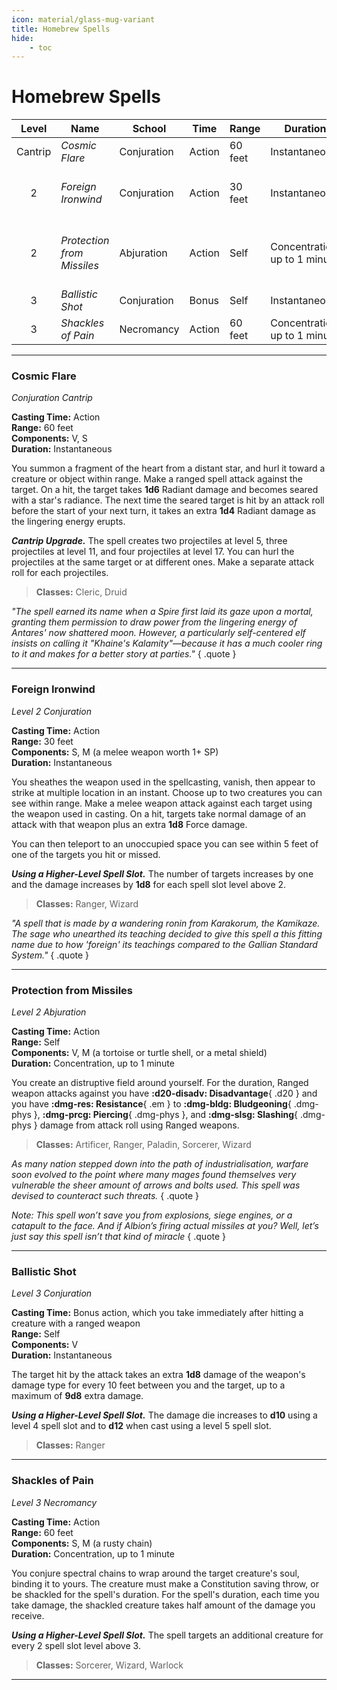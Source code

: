 ```yaml
---
icon: material/glass-mug-variant
title: Homebrew Spells
hide:
    - toc
---
```


# Homebrew Spells

| Level | Name | School | Time | Range | Duration | Components | Source |
|:-:|---|---|---|---|---|---|---|
| Cantrip | *Cosmic Flare* | Conjuration | Action | 60 feet | Instantaneous | V, S | CM |
| 2 | *Foreign Ironwind* | Conjuration | Action | 30 feet | Instantaneous| S, M (a melee weapon worth 1+ SP) | CM |
| 2 | *Protection from Missiles* | Abjuration | Action | Self | Concentration, up to 1 minute | V, M (a tortoise or turtle shell, or a metal shield) | CM |
| 3 | *Ballistic Shot* | Conjuration | Bonus | Self | Instantaneous | V | CM |
| 3 | *Shackles of Pain* | Necromancy | Action | 60 feet | Concentration, up to 1 minute | S, M (a rusty chain) | CM |

---

### Cosmic Flare

*Conjuration Cantrip*

**Casting Time:** Action  
**Range:** 60 feet  
**Components:** V, S  
**Duration:** Instantaneous  

You summon a fragment of the heart from a distant star, and hurl it toward a creature or object within range. Make a ranged spell attack against the target. On a hit, the target takes **1d6** Radiant damage and becomes seared with a star's radiance. The next time the seared target is hit by an attack roll before the start of your next turn, it takes an extra **1d4** Radiant damage as the lingering energy erupts.

***Cantrip Upgrade.*** The spell creates two projectiles at level 5, three projectiles at level 11, and four projectiles at level 17. You can hurl the projectiles at the same target or at different ones. Make a separate attack roll for each projectiles.

> **Classes:** Cleric, Druid

*"The spell earned its name when a Spire first laid its gaze upon a mortal, granting them permission to draw power from the lingering energy of Antares' now shattered moon. However, a particularly self-centered elf insists on calling it "Khaine's Kalamity"—because it has a much cooler ring to it and makes for a better story at parties."*
{ .quote }

---

### Foreign Ironwind

*Level 2 Conjuration*

**Casting Time:** Action  
**Range:** 30 feet  
**Components:** S, M (a melee weapon worth 1+ SP)  
**Duration:** Instantaneous

You sheathes the weapon used in the spellcasting, vanish, then appear to strike at multiple location in an instant. Choose up to two creatures you can see within range. Make a melee weapon attack against each target using the weapon used in casting. On a hit, targets take normal damage of an attack with that weapon plus an extra **1d8** Force damage.

You can then teleport to an unoccupied space you can see within 5 feet of one of the targets you hit or missed.

***Using a Higher-Level Spell Slot.*** The number of targets increases by one and the damage increases by **1d8** for each spell slot level above 2.

> **Classes:** Ranger, Wizard

*"A spell that is made by a wandering ronin from Karakorum, the Kamikaze. The sage who unearthed its teaching decided to give this spell a this fitting name due to how 'foreign' its teachings compared to the Gallian Standard System."*
{ .quote }

---

### Protection from Missiles

*Level 2 Abjuration*

**Casting Time:** Action  
**Range:** Self  
**Components:** V, M (a tortoise or turtle shell, or a metal shield)  
**Duration:** Concentration, up to 1 minute  

You create an distruptive field around yourself. For the duration, Ranged weapon attacks against you have **:d20-disadv: Disadvantage**{ .d20 } and you have **:dmg-res: Resistance**{ .em } to **:dmg-bldg: Bludgeoning**{ .dmg-phys }, **:dmg-prcg: Piercing**{ .dmg-phys }, and **:dmg-slsg: Slashing**{ .dmg-phys } damage from attack roll using Ranged weapons.

> **Classes:** Artificer, Ranger, Paladin, Sorcerer, Wizard

*As many nation stepped down into the path of industrialisation, warfare soon evolved to the point where many mages found themselves very vulnerable the sheer amount of arrows and bolts used. This spell was devised to counteract such threats.*
{ .quote }

*Note: This spell won’t save you from explosions, siege engines, or a catapult to the face. And if Albion’s firing actual missiles at you? Well, let’s just say this spell isn’t that kind of miracle*
{ .quote }

---

### Ballistic Shot

*Level 3 Conjuration*

**Casting Time:** Bonus action, which you take immediately after hitting a creature with a ranged weapon  
**Range:** Self  
**Components:** V  
**Duration:** Instantaneous

The target hit by the attack takes an extra **1d8** damage of the weapon's damage type for every 10 feet between you and the target, up to a maximum of **9d8** extra damage.

***Using a Higher-Level Spell Slot.*** The damage die increases to **d10** using a level 4 spell slot and to **d12** when cast using a level 5 spell slot.

> **Classes:** Ranger

---

### Shackles of Pain

*Level 3 Necromancy*
  
**Casting Time:** Action  
**Range:** 60 feet  
**Components:** S, M (a rusty chain)  
**Duration:** Concentration, up to 1 minute

You conjure spectral chains to wrap around the target creature's soul, binding it to yours. The creature must make a Constitution saving throw, or be shackled for the spell's duration. For the spell's duration, each time you take damage, the shackled creature takes half amount of the damage you receive.

***Using a Higher-Level Spell Slot.*** The spell targets an additional creature for every 2 spell slot level above 3.

> **Classes:** Sorcerer, Wizard, Warlock

---